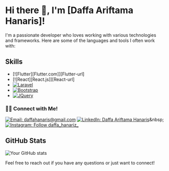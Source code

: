 <!-- Header -->
# Hi there 👋, I'm [Daffa Ariftama Hanaris]!

<!-- Introduction -->
I'm a passionate developer who loves working with various technologies and frameworks. Here are some of the languages and tools I often work with:

<!-- Languages -->
## Skills
* [![Flutter][Flutter.com]][Flutter-url]
* [![React][React.js]][React-url]
* [![Laravel][Laravel.com]][Laravel-url]
* [![Bootstrap][Bootstrap.com]][Bootstrap-url]
* [![JQuery][JQuery.com]][JQuery-url]

<!-- About Me / Additional Information -->
### 🤝🏻 Connect with Me!
[![Email: daffahanaris@gmail.com](https://img.shields.io/badge/-daffahanaris@gmail.com-D14836?style=flat&logo=Gmail&logoColor=white)](mailto:daffahanaris@gmail.com)
[![LinkedIn: Daffa Ariftama Hanaris](https://img.shields.io/badge/-LinkedIn-blue?style=flat&logo=Linkedin&logoColor=white&link=https://www.linkedin.com/in/daffa-ariftama-hanaris-557b83254/)]([https://www.linkedin.com/in/farkhanmaul/](https://www.linkedin.com/in/daffa-ariftama-hanaris-557b83254/))&nbsp;
[![Instagram: Follow daffa_hanariz_](https://img.shields.io/badge/-Instagram-E4405F?style=flat&logo=Instagram&logoColor=white)](https://www.instagram.com/daffa_hanariz/)&nbsp; 

<!-- GitHub Stats -->
## GitHub Stats
![Your GitHub stats](https://github-readme-stats.vercel.app/api?username=Vinsmoke-Tech&show_icons=true&theme=radical)

<!-- Footer -->
Feel free to reach out if you have any questions or just want to connect!

[Laravel.com]: https://img.shields.io/badge/Laravel-FF2D20?style=for-the-badge&logo=laravel&logoColor=white
[Laravel-url]: https://laravel.com
[Bootstrap.com]: https://img.shields.io/badge/Bootstrap-563D7C?style=for-the-badge&logo=bootstrap&logoColor=white
[Bootstrap-url]: https://getbootstrap.com
[JQuery.com]: https://img.shields.io/badge/jQuery-0769AD?style=for-the-badge&logo=jquery&logoColor=white
[JQuery-url]: https://jquery.com 
